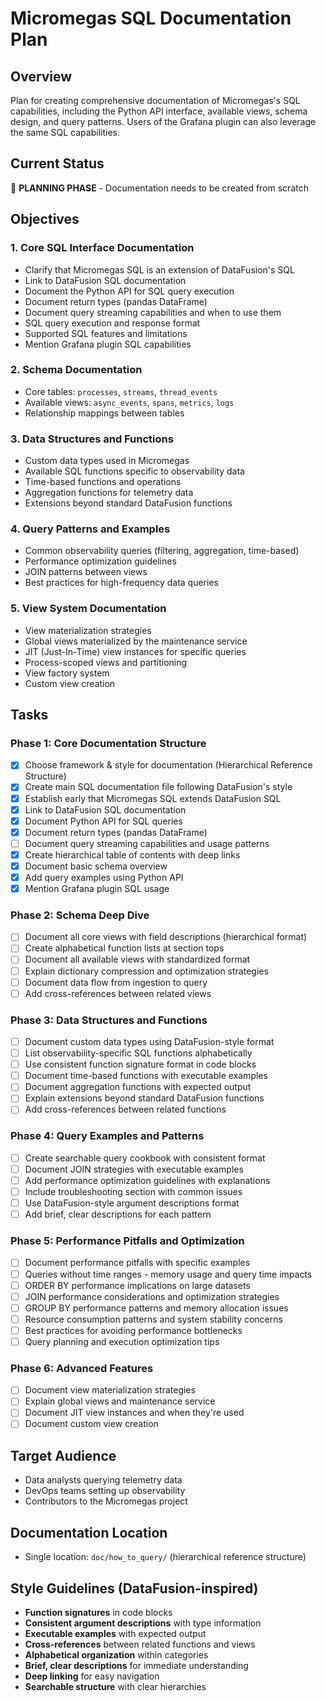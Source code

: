 # Micromegas SQL Documentation Plan

## Overview
Plan for creating comprehensive documentation of Micromegas's SQL capabilities, including the Python API interface, available views, schema design, and query patterns. Users of the Grafana plugin can also leverage the same SQL capabilities.

## Current Status
🔄 **PLANNING PHASE** - Documentation needs to be created from scratch

## Objectives

### 1. Core SQL Interface Documentation
- Clarify that Micromegas SQL is an extension of DataFusion's SQL
- Link to DataFusion SQL documentation
- Document the Python API for SQL query execution
- Document return types (pandas DataFrame)
- Document query streaming capabilities and when to use them
- SQL query execution and response format
- Supported SQL features and limitations
- Mention Grafana plugin SQL capabilities

### 2. Schema Documentation
- Core tables: `processes`, `streams`, `thread_events`
- Available views: `async_events`, `spans`, `metrics`, `logs`
- Relationship mappings between tables

### 3. Data Structures and Functions
- Custom data types used in Micromegas
- Available SQL functions specific to observability data
- Time-based functions and operations
- Aggregation functions for telemetry data
- Extensions beyond standard DataFusion functions

### 4. Query Patterns and Examples
- Common observability queries (filtering, aggregation, time-based)
- Performance optimization guidelines
- JOIN patterns between views
- Best practices for high-frequency data queries

### 5. View System Documentation
- View materialization strategies
- Global views materialized by the maintenance service
- JIT (Just-In-Time) view instances for specific queries
- Process-scoped views and partitioning
- View factory system
- Custom view creation

## Tasks

### Phase 1: Core Documentation Structure
- [x] Choose framework & style for documentation (Hierarchical Reference Structure)
- [x] Create main SQL documentation file following DataFusion's style
- [x] Establish early that Micromegas SQL extends DataFusion SQL
- [x] Link to DataFusion SQL documentation
- [x] Document Python API for SQL queries
- [x] Document return types (pandas DataFrame)
- [ ] Document query streaming capabilities and usage patterns
- [x] Create hierarchical table of contents with deep links
- [x] Document basic schema overview
- [x] Add query examples using Python API
- [x] Mention Grafana plugin SQL usage

### Phase 2: Schema Deep Dive
- [ ] Document all core views with field descriptions (hierarchical format)
- [ ] Create alphabetical function lists at section tops
- [ ] Document all available views with standardized format
- [ ] Explain dictionary compression and optimization strategies
- [ ] Document data flow from ingestion to query
- [ ] Add cross-references between related views

### Phase 3: Data Structures and Functions
- [ ] Document custom data types using DataFusion-style format
- [ ] List observability-specific SQL functions alphabetically
- [ ] Use consistent function signature format in code blocks
- [ ] Document time-based functions with executable examples
- [ ] Document aggregation functions with expected output
- [ ] Explain extensions beyond standard DataFusion functions
- [ ] Add cross-references between related functions

### Phase 4: Query Examples and Patterns
- [ ] Create searchable query cookbook with consistent format
- [ ] Document JOIN strategies with executable examples
- [ ] Add performance optimization guidelines with explanations
- [ ] Include troubleshooting section with common issues
- [ ] Use DataFusion-style argument descriptions format
- [ ] Add brief, clear descriptions for each pattern

### Phase 5: Performance Pitfalls and Optimization
- [ ] Document performance pitfalls with specific examples
- [ ] Queries without time ranges - memory usage and query time impacts
- [ ] ORDER BY performance implications on large datasets
- [ ] JOIN performance considerations and optimization strategies
- [ ] GROUP BY performance patterns and memory allocation issues
- [ ] Resource consumption patterns and system stability concerns
- [ ] Best practices for avoiding performance bottlenecks
- [ ] Query planning and execution optimization tips

### Phase 6: Advanced Features
- [ ] Document view materialization strategies
- [ ] Explain global views and maintenance service
- [ ] Document JIT view instances and when they're used
- [ ] Document custom view creation

## Target Audience
- Data analysts querying telemetry data
- DevOps teams setting up observability
- Contributors to the Micromegas project

## Documentation Location
- Single location: `doc/how_to_query/` (hierarchical reference structure)

## Style Guidelines (DataFusion-inspired)
- **Function signatures** in code blocks
- **Consistent argument descriptions** with type information
- **Executable examples** with expected output
- **Cross-references** between related functions and views
- **Alphabetical organization** within categories
- **Brief, clear descriptions** for immediate understanding
- **Deep linking** for easy navigation
- **Searchable structure** with clear hierarchies

